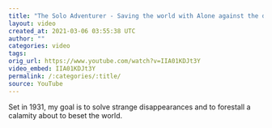 ```yaml
---
title: "The Solo Adventurer - Saving the world with Alone against the darkness (pt 3)"
layout: video
created_at: 2021-03-06 03:55:38 UTC
author: ""
categories: video
tags: 
orig_url: https://www.youtube.com/watch?v=IIA01KDJt3Y
video_embed: IIA01KDJt3Y
permalink: /:categories/:title/
source: YouTube
---
```

Set in 1931, my goal is to solve strange disappearances and to forestall a calamity about to beset the world.